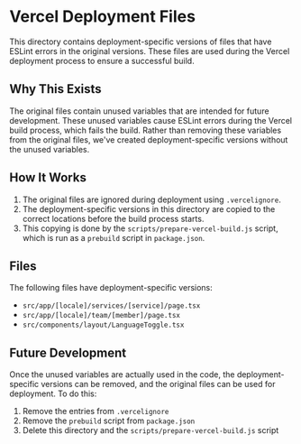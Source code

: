 # Vercel Deployment Files

This directory contains deployment-specific versions of files that have ESLint errors in the original versions. These files are used during the Vercel deployment process to ensure a successful build.

## Why This Exists

The original files contain unused variables that are intended for future development. These unused variables cause ESLint errors during the Vercel build process, which fails the build. Rather than removing these variables from the original files, we've created deployment-specific versions without the unused variables.

## How It Works

1. The original files are ignored during deployment using `.vercelignore`.
2. The deployment-specific versions in this directory are copied to the correct locations before the build process starts.
3. This copying is done by the `scripts/prepare-vercel-build.js` script, which is run as a `prebuild` script in `package.json`.

## Files

The following files have deployment-specific versions:

- `src/app/[locale]/services/[service]/page.tsx`
- `src/app/[locale]/team/[member]/page.tsx`
- `src/components/layout/LanguageToggle.tsx`

## Future Development

Once the unused variables are actually used in the code, the deployment-specific versions can be removed, and the original files can be used for deployment. To do this:

1. Remove the entries from `.vercelignore`
2. Remove the `prebuild` script from `package.json`
3. Delete this directory and the `scripts/prepare-vercel-build.js` script
